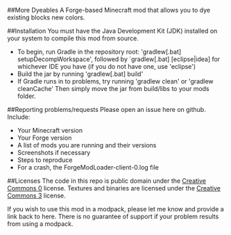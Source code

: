 ##More Dyeables
A Forge-based Minecraft mod that allows you to dye existing blocks new colors.

##Installation
You must have the Java Development Kit (JDK) installed on your system to compile this mod from source.
* To begin, run Gradle in the repository root: 'gradlew[.bat] setupDecompWorkspace', followed by `gradlew[.bat] [eclipse|idea] for whichever IDE you have (if you do not have one, use 'eclipse')
* Build the jar by running 'gradlew[.bat] build'
* If Gradle runs in to problems, try running 'gradlew clean' or 'gradlew cleanCache'
Then simply move the jar from build/libs to your mods folder.

##Reporting problems/requests
Please open an issue here on github.  Include:
* Your Minecraft version
* Your Forge version
* A list of mods you are running and their versions
* Screenshots if necessary
* Steps to reproduce
* For a crash, the ForgeModLoader-client-0.log file

##Licenses
The code in this repo is public domain under the [Creative Commons 0](http://creativecommons.org/publicdomain/zero/1.0) license.  Textures and binaries are licensed under the [Creative Commons 3](http://creativecommons.org/licenses/by/3.0) license.

If you wish to use this mod in a modpack, please let me know and provide a link back to here.  There is no guarantee of support if your problem results from using a modpack.
